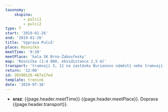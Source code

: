 ```yaml
---
taxonomy:
    skupina:
        - pulci1
        - pulci2
type: T
start: '2019-01-26'
end: '2019-01-26'
title: 'Výprava Pulců'
place: Rosnička
meetTime: '9:30'
meetPlace: 'hala SK Brno-Žabovřesky'
map: 'Rosnička (1:4 000, ekvidistance 2,5 m)'
transport: 'tramvají 3, 11 na zastávku Burianovo náměstí nebo tramvají 1 na zastávku Bráfova'
return: '12:00'
id: 20190126-467a17ed
template: trenink
date: '2019-07-16'
---
```

* **sraz**: {{page.header.meetTime}} {{page.header.meetPlace}}. Doprava {{page.header.transport}}.
